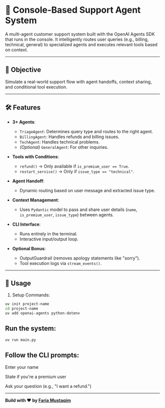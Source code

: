 # 🤖 Console-Based Support Agent System

A multi-agent customer support system built with the OpenAI Agents SDK that runs in the console. It intelligently routes user queries (e.g., billing, technical, general) to specialized agents and executes relevant tools based on context.

---

## 🎯 Objective

Simulate a real-world support flow with agent handoffs, context sharing, and conditional tool execution.

---

## 🛠️ Features

- **3+ Agents**:
  - `TriageAgent`: Determines query type and routes to the right agent.
  - `BillingAgent`: Handles refunds and billing issues.
  - `TechAgent`: Handles technical problems.
  - *(Optional)* `GeneralAgent`: For other inquiries.

- **Tools with Conditions**:
  - `refund()` → Only available if `is_premium_user == True`.
  - `restart_service()` → Only if `issue_type == "technical"`.

- **Agent Handoff**:
  - Dynamic routing based on user message and extracted issue type.

- **Context Management**:
  - Uses `Pydantic` model to pass and share user details (`name`, `is_premium_user`, `issue_type`) between agents.

- **CLI Interface**:
  - Runs entirely in the terminal.
  - Interactive input/output loop.

- **Optional Bonus**:
  - OutputGuardrail (removes apology statements like "sorry").
  - Tool execution logs via `stream_events()`.

---

## 🚀 Usage

1. Setup Commands:

```bash
uv init project-name
cd project-name
uv add openai-agents python-dotenv
```

## Run the system:

```bash
uv run main.py
```

## Follow the CLI prompts:

Enter your name

State if you're a premium user

Ask your question (e.g., "I want a refund.")

---------------------------------------------------------------

**Build with ❤ by [Faria Mustaqim](https://github.com/Zaibunis)**



